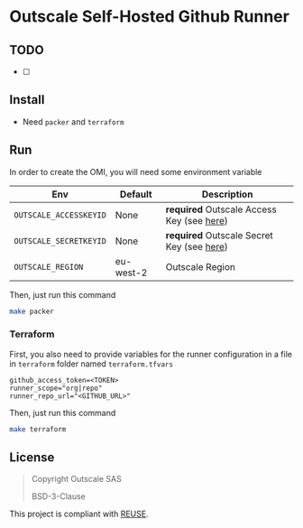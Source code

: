# Outscale Self-Hosted Github Runner 


## TODO
- [ ] 

## Install
- Need `packer` and `terraform`

## Run
In order to create the OMI, you will need some environment variable

| Env | Default | Description
| --- | --- | ---
| `OUTSCALE_ACCESSKEYID` | None | **required** Outscale Access Key (see [here](https://docs.outscale.com/en/userguide/Getting-Information-About-Your-Access-Keys.html))
| `OUTSCALE_SECRETKEYID` | None | **required** Outscale Secret Key (see [here](https://docs.outscale.com/en/userguide/Getting-Information-About-Your-Access-Keys.html))
| `OUTSCALE_REGION` | eu-west-2 | Outscale Region

Then, just run this command
```bash
make packer
```

### Terraform
First, you also need to provide variables for the runner configuration in a file in `terraform` folder named `terraform.tfvars`
```
github_access_token=<TOKEN>
runner_scope="org|repo"
runner_repo_url="<GITHUB_URL>"
```

Then, just run this command
```bash
make terraform
```

## License

> Copyright Outscale SAS
>
> BSD-3-Clause

This project is compliant with [REUSE](https://reuse.software/).